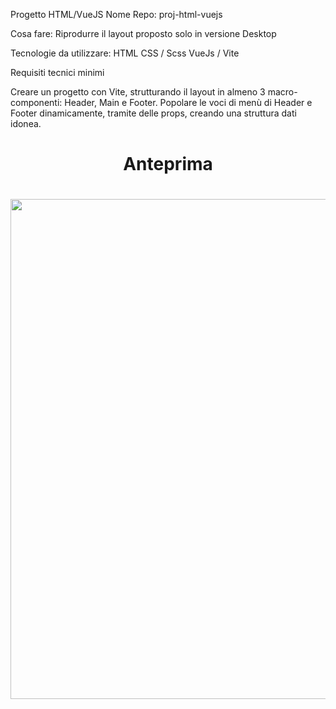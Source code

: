 Progetto HTML/VueJS
Nome Repo: proj-html-vuejs

Cosa fare:
Riprodurre il layout proposto solo in versione Desktop

Tecnologie da utilizzare:
HTML
CSS / Scss
VueJs / Vite

Requisiti tecnici minimi

Creare un progetto con Vite, strutturando il layout in almeno 3 macro-componenti:
Header, Main e Footer.
Popolare le voci di menù di Header e Footer dinamicamente, tramite delle props, creando una struttura dati idonea.

 <h1 align="center">Anteprima<h1>
<div align="center"><img src="Traccia Esercizio/layout.png" width="800">
